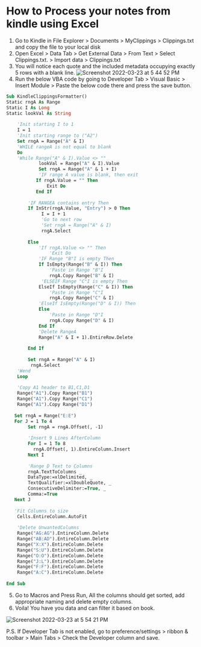 # How to Process your notes from kindle using Excel

1. Go to Kindle in File Explorer > Documents > MyClippings > Clippings.txt and copy the file to your local disk
2. Open Excel > Data Tab > Get External Data > From Text > Select Clippings.txt. > Import data > Clippings.txt
3. You will notice each quote and the included metadata occupying exactly 5 rows with a blank line. 
![Screenshot 2022-03-23 at 5 44 52 PM](https://user-images.githubusercontent.com/75271182/159696894-2787877e-2b3c-43db-8afd-493d5cf97e41.png)
4. Run the below VBA code by going to Developer Tab > Visual Basic > Insert Module > Paste the below code there and press the save button.

```vb
Sub KindleClippingsFormatter()
Static rngA As Range
Static I As Long
Static lookVal As String
    
    'Init starting I to 1
    I = 1
    'Init starting range to ("A2")
    Set rngA = Range("A" & I)
    'WHILE rangeA is not equal to blank
    Do
    'While Range("A" & I).Value <> ""
            lookVal = Range("A" & I).Value
            Set rngA = Range("A" & 1 + I)
            'IF range A value is blank, then exit
           If rngA.Value = "" Then
               Exit Do
           End If
            
        'IF RANGEA contains entry Then
        If InStr(rngA.Value, "Entry") > 0 Then
             I = I + 1
             'Go to next row
             'Set rngA = Range("A" & I)
             rngA.Select
             
        Else
            'If rngA.Value <> "" Then
                'Exit Do
            'IF Range "B"I is empty Then
            If IsEmpty(Range("B" & I)) Then
                'Paste in Range "B"I
                rngA.Copy Range("B" & I)
             'ELSEIF Range "C"I is empty Then
            ElseIf IsEmpty(Range("C" & I)) Then
                'Paste in Range "C"I
                rngA.Copy Range("C" & I)
            'ElseIf IsEmpty(Range("D" & I)) Then
            Else
                'Paste in Range "D"I
                rngA.Copy Range("D" & I)
            End If
            'Delete RangeA
            Range("A" & I + 1).EntireRow.Delete
            
        End If
    
        Set rngA = Range("A" & I)
         rngA.Select
    'Wend
    Loop
    
    'Copy A1 header to B1,C1,D1
    Range("A1").Copy Range("B1")
    Range("A1").Copy Range("C1")
    Range("A1").Copy Range("D1")
    
   Set rngA = Range("E:E")
   For J = 1 To 4
        Set rngA = rngA.Offset(, -1)
        
        'Insert 9 Lines AfterColumn
        For I = 1 To 8
          rngA.Offset(, 1).EntireColumn.Insert
        Next I
          
        'Range D Text to Columns
        rngA.TextToColumns _
        DataType:=xlDelimited, _
        TextQualifier:=xlDoubleQuote, _
        ConsecutiveDelimiter:=True, _
        Comma:=True
   Next J
  
   'Fit Columns to size
    Cells.EntireColumn.AutoFit
    
    'Delete UnwantedColumns
    Range("AG:AG").EntireColumn.Delete
    Range("AB:AD").EntireColumn.Delete
    Range("X:X").EntireColumn.Delete
    Range("S:U").EntireColumn.Delete
    Range("O:O").EntireColumn.Delete
    Range("J:L").EntireColumn.Delete
    Range("F:F").EntireColumn.Delete
    Range("A:C").EntireColumn.Delete
    
End Sub
```

5. Go to Macros and Press Run, All the columns should get sorted, add appropriate naming and delete empty columns.
6. Voila! You have you data and can filter it based on book. 

![Screenshot 2022-03-23 at 5 54 21 PM](https://user-images.githubusercontent.com/75271182/159698556-a871c2d8-c205-46ea-b26d-5c042b3a56ff.png)

P.S.
If Developer Tab is not enabled, go to preference/settings > ribbon & toolbar > Main Tabs > Check the Developer column and save.

